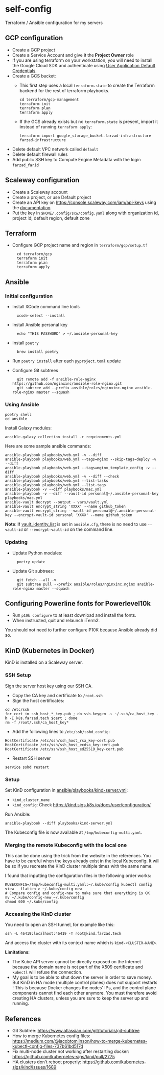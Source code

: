 # self-config

Terraform / Ansible configuration for my servers

## GCP configuration

* Create a GCP project
* Create a Service Account and give it the **Project Owner** role
* If you are using terraform on your workstation, you will need to install the Google Cloud SDK and authenticate using [User Application Default Credentials](https://cloud.google.com/sdk/gcloud/reference/auth/application-default).
* Create a GCS bucket:
  * This first step uses a local `terraform.state` to create the Terraform backend
    for the rest of terraform playbooks.

        cd terraform/gcp-management
        terraform init
        terraform plan
        terraform apply

  * If the GCS already exists but no `terraform.state` is present, import it instead of
    running `terraform apply`:

        terraform import google_storage_bucket.farzad-infrastructure farzad-infrastructure

* Delete default VPC network called `default`
* Delete default firewall rules
* Add public SSH key to Compute Engine Metadata with the login `farzad_farid`

## Scaleway configuration

* Create a Scaleway account
* Create a project, or use Default project
* Create an API key on https://console.scaleway.com/iam/api-keys using the [documentation](https://github.com/scaleway/scaleway-sdk-go/blob/master/scw/README.md#scaleway-config)
* Put the key in `$HOME/.config/scw/config.yaml` along with organization id, project id, default region, default zone

## Terraform

* Configure GCP project name and region in `terraform/gcp/setup.tf`

        cd terraform/gcp
        terraform init
        terraform plan
        terraform apply

## Ansible

### Initial configuration

* Install XCode command line tools
  
        xcode-select --install
  
* Install Ansible personal key

        echo "THIS PASSWORD" > ~/.ansible-personal-key


* Install `poetry`

        brew install poetry

* Run `poetry install` after each `pyproject.toml` update
* Configure Git subtrees

        git remote add -f ansible-role-nginx https://github.com/nginxinc/ansible-role-nginx.git
        git subtree add --prefix ansible/roles/nginxinc.nginx ansible-role-nginx master --squash

### Using Ansible

    poetry shell
    cd ansible

Install Galaxy modules:

    ansible-galaxy collection install -r requirements.yml

Here are some sample ansible commands:

    ansible-playbook playbooks/web.yml -v --diff
    ansible-playbook playbooks/web.yml --tags=nginx --skip-tags=deploy -v --diff
    ansible-playbook playbooks/web.yml --tags=nginx_template_config -v --diff
    ansible-playbook playbooks/web.yml -v --diff --check
    ansible-playbook playbooks/web.yml --list-tasks
    ansible-playbook playbooks/web.yml --list-tags
    ansible-playbook -v --diff playbooks/mac.yml
    ansible-playbook -v --diff --vault-id personal@~/.ansible-personal-key playbooks/mac.yml
    ansible-vault decrypt --output - vars/vault.yml
    ansible-vault encrypt_string 'XXXX' --name github_token
    ansible-vault encrypt_string --vault-id personal@~/.ansible-personal-key --encrypt-vault-id personal 'XXXX' --name github_token

**Note**: If [vault_identity_list](https://docs.ansible.com/ansible/latest/user_guide/vault.html#setting-a-default-vault-id) 
is set in `ansible.cfg`, there is no need to use `--vault-id` or `--encrypt-vault-id` 
on the command line.

### Updating

* Update Python modules:

        poetry update

* Update Git subtrees:

        git fetch --all -v
        git subtree pull --prefix ansible/roles/nginxinc.nginx ansible-role-nginx master --squash

## Configuring Powerline fonts for Powerlevel10k

* Run `p10k configure` to at least download and install the fonts.
* When instructed, quit and relaunch iTerm2.

You should not need to further configure P10K because Ansible already did so.

## KinD (Kubernetes in Docker)

KinD is installed on a Scaleway server.

### SSH Setup

Sign the server host key using our SSH CA.
- Copy the CA key and certificate to `/root.ssh`
- Sign the host certificates:
```shell
cd /etc/ssh
for cert in ssh_host_*_key.pub ; do ssh-keygen -s ~/.ssh/ca_host_key -h -I k8s.farzad.tech $cert ; done
rm -f /root/.ssh/ca_host_key*
```
- Add the following lines to `/etc/ssh/sshd_config`:
```text
HostCertificate /etc/ssh/ssh_host_rsa_key-cert.pub
HostCertificate /etc/ssh/ssh_host_ecdsa_key-cert.pub
HostCertificate /etc/ssh/ssh_host_ed25519_key-cert.pub
```
- Restart SSH server
```shell
service sshd restart
```

### Setup

Set KinD configuration in [ansible/playbooks/kind-server.yml](ansible/playbooks/k8s-server.yml):
- `kind_cluster_name`
- `kind_config`: Check https://kind.sigs.k8s.io/docs/user/configuration/

Run Ansible:

```shell
ansible-playbook --diff playbooks/kind-server.yml
```

The Kubeconfig file is now available at `/tmp/kubeconfig-multi.yaml`.

### Merging the remote Kubeconfig with the local one

This can be done using the trick from the website in the references. You have to be careful when the keys already 
exist in the local Kubeconfig. It will be so if you recreate the KinD cluster multiple times with the same name.

I found that inputting the configuration files in the following order works:

```shell
KUBECONFIG=/tmp/kubeconfig-multi.yaml:~/.kube/config kubectl config view --flatten > ~/.kube/config-new
# Compare config and config-new to make sure that everything is OK
mv ~/.kube/config-new ~/.kube/config
chmod 600 ~/.kube/config
```

### Accessing the KinD cluster

You need to open an SSH tunnel, for example like this:

```shell
ssh -L 46419:localhost:46419 -T root@kind.farzad.tech
```

And access the cluster with its context name which is `kind-<CLUSTER-NAME>`.

**Limitations**: 

- The Kube API server cannot be directly exposed on the Internet because the domain name is not part of the X509
  certificate and `kubectl` will refuse the connection.
- My goal is to be able to shut down the server in order to save money. But KinD in HA mode (multiple control planes) does
not support restarts ! This is because Docker changes the nodes' IPs, and the control plane components cannot find
each other anymore. You must therefore avoid creating HA clusters, unless you are sure to keep the server up and running.

## References

* Git Subtree: https://www.atlassian.com/git/tutorials/git-subtree
* How to merge Kubernetes config files: https://medium.com/@jacobtomlinson/how-to-merge-kubernetes-kubectl-config-files-737b61bd517d
* Fix multi-node cluster not working after restarting docker: https://github.com/kubernetes-sigs/kind/pull/2775
* HA clusters don't reboot properly: https://github.com/kubernetes-sigs/kind/issues/1689

